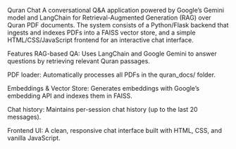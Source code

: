 Quran Chat
A conversational Q&A application powered by Google’s Gemini model and LangChain for Retrieval-Augmented Generation (RAG) over Quran PDF documents. The system consists of a Python/Flask backend that ingests and indexes PDFs into a FAISS vector store, and a simple HTML/CSS/JavaScript frontend for an interactive chat interface.

Features
RAG-based QA: Uses LangChain and Google Gemini to answer questions by retrieving relevant Quran passages.

PDF loader: Automatically processes all PDFs in the quran_docs/ folder.

Embeddings & Vector Store: Generates embeddings with Google’s embedding API and indexes them in FAISS.

Chat history: Maintains per-session chat history (up to the last 20 messages).

Frontend UI: A clean, responsive chat interface built with HTML, CSS, and vanilla JavaScript.

